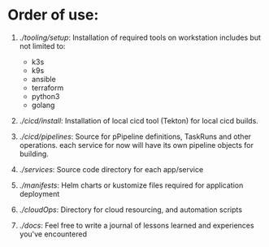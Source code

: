 # Order of use:

1. *./tooling/setup*:         Installation of required tools on workstation includes but not limited to:
    -   k3s
    -   k9s
    -   ansible
    -   terraform
    -   python3
    -   golang



2. *./cicd/install*:          Installation of local cicd tool (Tekton) for local cicd builds.


3. *./cicd/pipelines*:        Source for pPipeline definitions, TaskRuns and other operations.
                              each service for now will have its own pipeline objects for building.

4. *./services*:              Source code directory for each app/service


5. *./manifests*:             Helm charts or kustomize files required for application deployment


6. *./cloudOps*:              Directory for cloud resourcing, and automation scripts


7. *./docs*:                  Feel free to write a journal of lessons learned and experiences you've encountered
